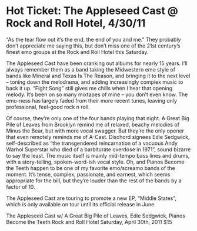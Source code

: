 # Hot Ticket: The Appleseed Cast @ Rock and Roll Hotel, 4/30/11
“As the tear flow out it’s the end, the end of you and me.” They probably don’t appreciate me saying this, but don’t miss one of the 21st century’s finest emo groups at the Rock and Roll Hotel this Saturday.

The Appleseed Cast have been cranking out albums for nearly 15 years. I’ll always remember them as a band taking the Midwestern emo style of bands like Mineral and Texas Is The Reason, and bringing it to the next level – toning down the melodrama, and adding increasingly complex music to back it up. “Fight Song” still gives me chills when I hear that opening melody. It’s been on so many mixtapes of mine – you don’t even know. The emo-ness has largely faded from their more recent tunes, leaving only professional, feel-good rock n roll.

Of course, they’re only one of the four bands playing that night. A Great Big Pile of Leaves from Brooklyn remind me of relaxed, beachy melodies of Minus the Bear, but with more vocal swagger. But they’re the only opener that even remotely reminds me of A-Cast. Dischord signees Edie Sedgwick, self-described as “the transgendered reincarnation of a vacuous Andy Warhol Superstar who died of a barbiturate overdose in 1971”, sound bizarre to say the least. The music itself is mainly mid-tempo bass lines and drums, with a story-telling, spoken-word-ish vocal style. Oh, and Pianos Become the Teeth happen to be one of my favorite emo/screamo bands of the moment. It’s tense, complex, passionate, and earnest, which seems appropriate for the bill, but they’re louder than the rest of the bands by a factor of 10.

The Appleseed Cast are touring to promote a new EP, “Middle States”, which is only available on tour until its official release in June.

The Appleseed Cast
w/ A Great Big Pile of Leaves, Edie Sedgwick, Pianos Become the Teeth
Rock and Roll Hotel
Saturday, April 30th, 2011
$15
